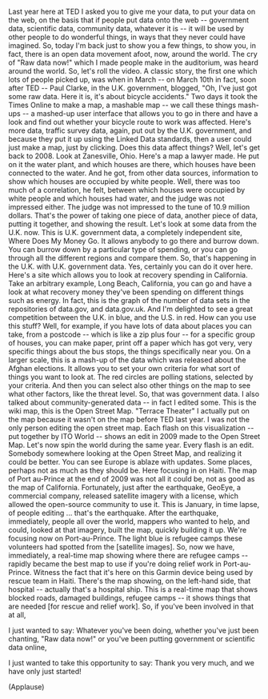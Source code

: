 
Last year here at TED
I asked you to give me your data,
to put your data on the web, on the basis
that if people put data onto the web --
government data, scientific data, community data,
whatever it is -- it will be used by other people
to do wonderful things, in ways
that they never could have imagined.
So, today I&#39;m back just to show you a few things,
to show you, in fact, there is
an open data movement afoot,
now, around the world.
The cry of &quot;Raw data now!&quot;
which I made people make in the auditorium,
was heard around the world.
So, let&#39;s roll the video.
A classic story, the first one which lots of people picked up,
was when in March -- on March 10th in fact, soon after TED --
Paul Clarke, in the U.K. government,
blogged, &quot;Oh, I&#39;ve just got some raw data. Here it is,
it&#39;s about bicycle accidents.&quot;
Two days it took the Times Online
to make a map, a mashable map --
we call these things mash-ups --
a mashed-up user interface that allows you to go in there
and have a look and find out whether your bicycle
route to work was affected.
Here&#39;s more data, traffic survey data,
again, put out by the U.K. government,
and because they put it up using the Linked Data standards,
then a user could just make a map,
just by clicking.
Does this data affect things? Well, let&#39;s get back to 2008.
Look at Zanesville, Ohio.
Here&#39;s a map a lawyer made. He put on it the water plant,
and which houses are there,
which houses have been connected to the water.
And he got, from other data sources,
information to show
which houses are occupied by white people.
Well, there was too much of a correlation, he felt,
between which houses were occupied by white people
and which houses had water, and the judge was not impressed either.
The judge was not impressed to the tune of 10.9 million dollars.
That&#39;s the power of taking one piece of data,
another piece of data, putting it together,
and showing the result.
Let&#39;s look at some data from the U.K. now.
This is U.K. government data, a completely independent site,
Where Does My Money Go.
It allows anybody to go there and burrow down.
You can burrow down by a particular type of spending,
or you can go through all the different regions and compare them.
So, that&#39;s happening in the U.K. with U.K. government data.
Yes, certainly you can do it over here.
Here&#39;s a site which allows you to look at recovery spending
in California.
Take an arbitrary example, Long Beach, California,
you can go and have a look at what recovery money they&#39;ve been spending
on different things such as energy.
In fact, this is the graph of the number of data sets
in the repositories of data.gov,
and data.gov.uk.
And I&#39;m delighted to see a great competition
between the U.K. in blue, and the U.S. in red.
How can you use this stuff?
Well, for example, if you have lots of data about places
you can take, from a postcode --
which is like a zip plus four --
for a specific group of houses, you can make paper,
print off a paper which has got very, very
specific things about the bus stops,
the things specifically near you.
On a larger scale, this is a mash-up
of the data which was released about the Afghan elections.
It allows you to set your own criteria
for what sort of things you want to look at.
The red circles are polling stations,
selected by your criteria.
And then you can select also other things on the map
to see what other factors, like the threat level.
So, that was government data.
I also talked about community-generated data -- in fact I edited some.
This is the wiki map, this is the Open Street Map.
&quot;Terrace Theater&quot; I actually put
on the map because it wasn&#39;t on the map before TED last year.
I was not the only person editing the open street map.
Each flash on this visualization --
put together by ITO World --
shows an edit in 2009
made to the Open Street Map.
Let&#39;s now spin the world during the same year.
Every flash is an edit. Somebody somewhere
looking at the Open Street Map, and realizing it could be better.
You can see Europe is ablaze with updates.
Some places, perhaps not as much as they should be.
Here focusing in on Haiti.
The map of Port au-Prince at the end
of 2009 was not all it could be,
not as good as the map of California.
Fortunately, just after the earthquake,
GeoEye, a commercial company,
released satellite imagery
with a license, which allowed
the open-source community to use it.
This is January, in time lapse,
of people editing ... that&#39;s the earthquake.
After the earthquake, immediately,
people all over the world, mappers
who wanted to help, and could,
looked at that imagery, built the map, quickly building it up.
We&#39;re focusing now on Port-au-Prince.
The light blue is refugee camps these volunteers had spotted from the [satellite images].
So, now we have, immediately, a real-time map
showing where there are refugee camps --
rapidly became the best map
to use if you&#39;re doing relief work in Port-au-Prince.
Witness the fact that it&#39;s here on this Garmin device
being used by rescue team in Haiti.
There&#39;s the map showing,
on the left-hand side,
that hospital -- actually that&#39;s a hospital ship.
This is a real-time map that shows blocked roads,
damaged buildings, refugee camps --
it shows things that are needed [for rescue and relief work].
So, if you&#39;ve been involved in that at all,

I just wanted to say: Whatever you&#39;ve been doing,
whether you&#39;ve just been chanting, &quot;Raw data now!&quot;
or you&#39;ve been putting government or scientific data online,

I just wanted to take this opportunity to say: Thank you very much,
and we have only just started!

(Applause)

